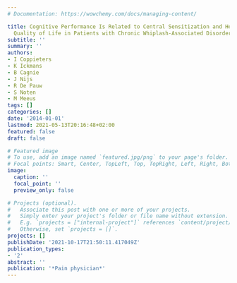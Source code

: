 ```yaml
---
# Documentation: https://wowchemy.com/docs/managing-content/

title: Cognitive Performance Is Related to Central Sensitization and Health-related
  Quality of Life in Patients with Chronic Whiplash-Associated Disorders and Fibromyalgia.
subtitle: ''
summary: ''
authors:
- I Coppieters
- K Ickmans
- B Cagnie
- J Nijs
- R De Pauw
- S Noten
- M Meeus
tags: []
categories: []
date: '2014-01-01'
lastmod: 2021-05-13T20:16:48+02:00
featured: false
draft: false

# Featured image
# To use, add an image named `featured.jpg/png` to your page's folder.
# Focal points: Smart, Center, TopLeft, Top, TopRight, Left, Right, BottomLeft, Bottom, BottomRight.
image:
  caption: ''
  focal_point: ''
  preview_only: false

# Projects (optional).
#   Associate this post with one or more of your projects.
#   Simply enter your project's folder or file name without extension.
#   E.g. `projects = ["internal-project"]` references `content/project/deep-learning/index.md`.
#   Otherwise, set `projects = []`.
projects: []
publishDate: '2021-10-17T21:50:11.417049Z'
publication_types:
- '2'
abstract: ''
publication: '*Pain physician*'
---
```

